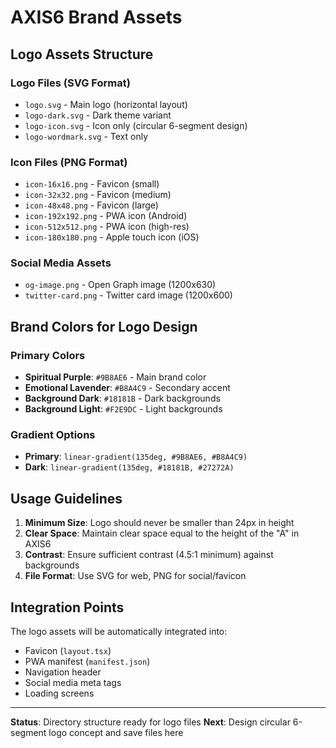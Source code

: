 # AXIS6 Brand Assets

## Logo Assets Structure

### Logo Files (SVG Format)
- `logo.svg` - Main logo (horizontal layout)
- `logo-dark.svg` - Dark theme variant
- `logo-icon.svg` - Icon only (circular 6-segment design)
- `logo-wordmark.svg` - Text only

### Icon Files (PNG Format)
- `icon-16x16.png` - Favicon (small)
- `icon-32x32.png` - Favicon (medium) 
- `icon-48x48.png` - Favicon (large)
- `icon-192x192.png` - PWA icon (Android)
- `icon-512x512.png` - PWA icon (high-res)
- `icon-180x180.png` - Apple touch icon (iOS)

### Social Media Assets
- `og-image.png` - Open Graph image (1200x630)
- `twitter-card.png` - Twitter card image (1200x600)

## Brand Colors for Logo Design

### Primary Colors
- **Spiritual Purple**: `#9B8AE6` - Main brand color
- **Emotional Lavender**: `#B8A4C9` - Secondary accent
- **Background Dark**: `#18181B` - Dark backgrounds
- **Background Light**: `#F2E9DC` - Light backgrounds

### Gradient Options
- **Primary**: `linear-gradient(135deg, #9B8AE6, #B8A4C9)`
- **Dark**: `linear-gradient(135deg, #18181B, #27272A)`

## Usage Guidelines

1. **Minimum Size**: Logo should never be smaller than 24px in height
2. **Clear Space**: Maintain clear space equal to the height of the "A" in AXIS6
3. **Contrast**: Ensure sufficient contrast (4.5:1 minimum) against backgrounds
4. **File Format**: Use SVG for web, PNG for social/favicon

## Integration Points

The logo assets will be automatically integrated into:
- Favicon (`layout.tsx`)
- PWA manifest (`manifest.json`)
- Navigation header
- Social media meta tags
- Loading screens

---

**Status**: Directory structure ready for logo files
**Next**: Design circular 6-segment logo concept and save files here